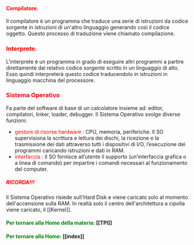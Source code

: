 #### <span style="color:red">  Compilatore.  </span>

Il compilatore è un programma che traduce una serie di istruzioni da codice sorgente in istruzioni di un'altro linguaggio generando così il codice oggetto. Questo processo di traduzione viene chiamato compilazione.

### <span style="color:red"> Interprete. </span>

L'interprete è un programma in grado di eseguire altri programmi a partire direttamente dal relativo codice sorgente scritto in un linguaggio di alto. Esso quindi interpreterà questo codice traducendolo in istruzioni in linguaggio macchina del processore.

### <span style="color:red"> Sistema Operativo</span>

Fa parte del software di base di un calcolatore insieme ad: editor, compilatori, linker, loader, debugger. Il Sistema Operativo svolge diverse funzioni:
- <span style="color:red"> gestore di risorse hardware </span>: CPU, memoria, periferiche. Il SO supervisiona la scrittura e lettura dei dischi, la ricezione e la trasmissione dei dati attraverso tutti i dispositivi di I/O, l’esecuzione dei programmi caricando istruzioni e dati in RAM.
- <span style="color:red"> interfaccia </span>: Il SO fornisce all’utente il supporto (un’interfaccia grafica o a linea di comando) per impartire i comandi necessari al funzionamento del computer.

##### <span style="color:red"> RICORDA!!! </span>

Il Sistema Operativo risiede sull'Hard Disk e viene caricato solo al momento dell'accensione sulla RAM. In realtà solo il centro dell'architettura a cipolla viene caricato, il [[Kernel]]. 

#### <span style="color:green"> Per tornare alla Home della materia: </span> [[TPI]]

#### <span style="color:green"> Per tornare alla Home: </span> [[index]]

